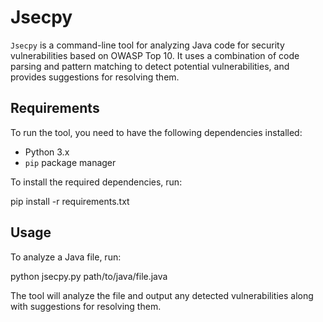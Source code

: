 # Jsecpy

`Jsecpy` is a command-line tool for analyzing Java code for security vulnerabilities based on OWASP Top 10. It uses a combination of code parsing and pattern matching to detect potential vulnerabilities, and provides suggestions for resolving them.

## Requirements

To run the tool, you need to have the following dependencies installed:

- Python 3.x
- `pip` package manager

To install the required dependencies, run:

pip install -r requirements.txt


## Usage

To analyze a Java file, run:

python jsecpy.py path/to/java/file.java

The tool will analyze the file and output any detected vulnerabilities along with suggestions for resolving them.
